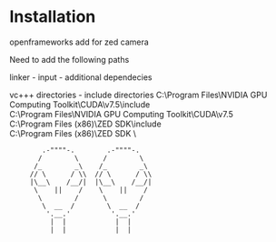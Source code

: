 # Installation
openframeworks add for zed camera

Need to add the following paths 

linker - input - additional dependecies

vc+++ directories - include directories
C:\Program Files\NVIDIA GPU Computing Toolkit\CUDA\v7.5\include \
C:\Program Files\NVIDIA GPU Computing Toolkit\CUDA\v7.5 \
C:\Program Files (x86)\ZED SDK\include \
C:\Program Files (x86)\ZED SDK \

            .-""""-.        .-""""-.
           /        \      /        \
          /_        _\    /_        _\
         // \      / \\  // \      / \\
         |\__\    /__/|  |\__\    /__/|
          \    ||    /    \    ||    /
           \        /      \        /
            \  __  /        \  __  /
             '.__.'          '.__.'
              |  |            |  |
              |  |            |  |

